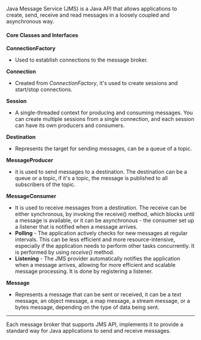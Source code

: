 Java Message Service (JMS) is a Java API that allows applications to create, send, receive and read messages in a loosely coupled and asynchronous way.

#### Core Classes and Interfaces

**ConnectionFactory**
- Used to establish connections to the message broker.

**Connection**
- Created from *ConnectionFactory*, it's used to create sessions and start/stop connections.

**Session**
- A single-threaded context for producing and consuming messages. You can create multiple sessions from a single connection, and each session can have its own producers and consumers. 

**Destination**
- Represents the target for sending messages, can be a queue of a topic.

**MessageProducer**
- it is used to send messages to a destination. The destination can be a queue or a topic, if it's a topic, the message is published to all subscribers of the topic.

**MessageConsumer**
- It is used to receive messages from a destination. The receive can be either synchronous, by invoking the receive() method, which blocks until a message is available, or it can be asynchronous - the consumer set up  a listener that is notified when a message arrives.
- **Polling** - The application actively checks for new messages at regular intervals. This can be less efficient and more resource-intensive, especially if the application needs to perform other tasks concurrently. It is performed by using *receive()* method.
- **Listening** - The JMS provider automatically notifies the application when a message arrives, allowing for more efficient and scalable message processing. It is done by registering a listener.

**Message**
- Represents a message that can be sent or received, it can be a text message, an object message, a map message, a stream message, or a bytes message, depending on the type of data being sent.

***
Each message broker that supports JMS API, implements it to provide a standard way for Java applications to send and receive messages.